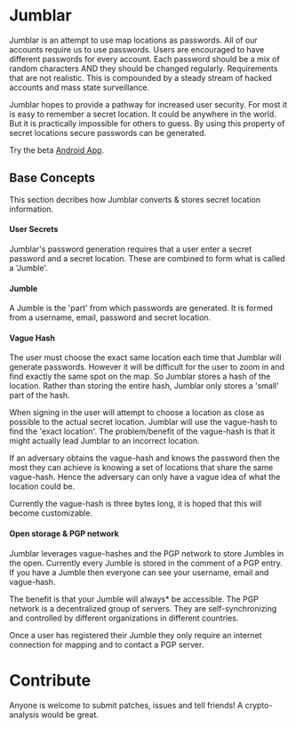 <h1>Jumblar</h1>

Jumblar is an attempt to use map locations as passwords. All of our accounts require us to use passwords. Users are encouraged to have different passwords for every account. Each password should be a mix of random characters AND they should be changed regularly. Requirements that are not realistic. This is compounded by a steady stream of hacked accounts and mass state surveillance. 

Jumblar hopes to provide a pathway for increased user security. For most it is easy to remember a secret location. It could be anywhere in the world. But it is practically impossible for others to guess. By using this property of secret locations secure passwords can be generated.

Try the beta <a href="https://play.google.com/store/apps/details?id=beta.com.jumblar.android.app">Android App</a>.
<h2>Base Concepts</h2>
This section decribes how Jumblar converts & stores secret location information.  

<h4>User Secrets</h4>
Jumblar's password generation requires that a user enter a secret password and a secret location. These are combined to form what is called a 'Jumble'. 

<h4>Jumble</h4>
A Jumble is the 'part' from which passwords are generated. It is formed from a username, email, password and secret location. 

<h4>Vague Hash</h4>
The user must choose the exact same location each time that Jumblar will generate passwords. However it will be difficult for the user to zoom in and find exactly the same spot on the map. So Jumblar stores a hash of the location. Rather than storing the entire hash, Jumblar only stores a 'small' part of the hash. 

When signing in the user will attempt to choose a location as close as possible to the actual secret location. Jumblar will use the vague-hash to find the 'exact location'. The problem/benefit of the vague-hash is that it might actually lead Jumblar to an incorrect location.

If an adversary obtains the vague-hash and knows the password then the most they can achieve is knowing a set of locations that share the same vague-hash. Hence the adversary can only have a vague idea of what the location could be.

Currently the vague-hash is three bytes long, it is hoped that this will become customizable.

<h4>Open storage & PGP network</h4>
Jumblar leverages vague-hashes and the PGP network to store Jumbles in the open. Currently every Jumble is stored in the comment of a PGP entry. If you have a Jumble then everyone can see your username, email and vague-hash. 

The benefit is that your Jumble will always* be accessible. The PGP network is a decentralized group of servers. They are self-synchronizing and controlled by different organizations in different countries. 

Once a user has registered their Jumble they only require an internet connection for mapping and to contact a PGP server.

<h1>Contribute</h1>

Anyone is welcome to submit patches, issues and tell friends! A crypto-analysis would be great. 